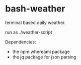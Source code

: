 # bash-weather

terminal based daily weather.

run as ./weather-script

Dependencies:
- the npm whereami package
- the jq package for json parsing

